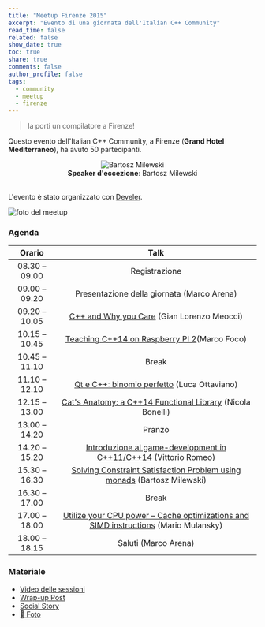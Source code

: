 ```yaml
---
title: "Meetup Firenze 2015"
excerpt: "Evento di una giornata dell'Italian C++ Community"
read_time: false
related: false
show_date: true
toc: true
share: true
comments: false
author_profile: false
tags:
  - community
  - meetup
  - firenze
---
```


> la porti un compilatore a Firenze!

Questo evento dell'Italian C++ Community, a Firenze (**Grand Hotel Mediterraneo**), ha avuto 50 partecipanti.

<center>
<img src="https://i2.wp.com/www.italiancpp.org/wp-content/uploads/2013/04/DSC_1355-e1422297523115.jpg?resize=300%2C284&ssl=1" alt="Bartosz Milewski">
<br/>
<strong>Speaker d'eccezione</strong>: Bartosz Milewski
</center>
<br/>

L'evento è stato organizzato con [Develer](https://www.develer.com/).

![foto del meetup](https://ilpropheta.github.io/pics/meetup-firenze15.png)

### Agenda

|Orario|Talk|
| :-: | :-: |
|08.30 – 09.00|	Registrazione|
|09.00 – 09.20|	Presentazione della giornata (Marco Arena)|
|09.20 – 10.05| [C++ and Why you Care](https://italiancpp.org/materiale/meetup-0615/#c-and-why-you-care) (Gian Lorenzo Meocci)|
|10.15 – 10.45 |[Teaching C++14 on Raspberry PI 2](https://italiancpp.org/materiale/meetup-0615/#teaching-c14-on-raspberry-pi-2)(Marco Foco)|
|10.45 – 11.10 |Break|
|11.10 – 12.10 |[Qt e C++: binomio perfetto](https://italiancpp.org/materiale/meetup-0615/#qt-e-c-binomio-perfetto) (Luca Ottaviano)|
|12.15 – 13.00 |[Cat's Anatomy: a C++14 Functional Library](https://italiancpp.org/materiale/meetup-0615/#cats-anatomy-a-c14-functional-library) (Nicola Bonelli)|
|13.00 – 14.20 |Pranzo|
|14.20 – 15.20| [Introduzione al game-development in C++11/C++14](https://italiancpp.org/materiale/meetup-0615/#introduzione-al-game-development-in-c11c14)	(Vittorio Romeo)|
|15.30 – 16.30 |[Solving Constraint Satisfaction Problem using monads](https://italiancpp.org/materiale/meetup-0615/#solving-constraint-satisfaction-problem-using-monads) (Bartosz Milewski)|
|16.30 – 17.00 |Break|
|17.00 – 18.00 |[Utilize your CPU power – Cache optimizations and SIMD instructions](https://italiancpp.org/materiale/meetup-0615/#utilize-your-cpu-power--cache-optimizations-and-simd-instructions) (Mario Mulansky)|
|18.00 – 18.15 |Saluti (Marco Arena)|

### Materiale

- [Video delle sessioni](https://www.youtube.com/playlist?list=PLsCm1Hs016LWVtIrPOFrRTNvSeN61WqOK)
- [Wrap-up Post](/materiale/post-meetup-0615)
- [Social Story](https://storify.com/italiancpp/italiancpp-meetup-firenze-2015)
- [📸 Foto](https://www.facebook.com/photo.php?fbid=10153452652931057&set=oa.654492274685764&type=3&theater)